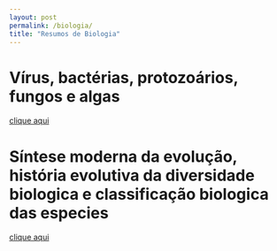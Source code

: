 ```yaml
---
layout: post
permalink: /biologia/
title: "Resumos de Biologia"
---
```

# Vírus, bactérias, protozoários, fungos e algas
[clique aqui](/biologia/microorganismos)

# Síntese moderna da evolução, história evolutiva da diversidade biologica e classificação biologica das especies
[clique aqui](/biologia/evolucao-e-classificacao)
